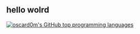 ## hello wolrd
 [![oscard0m's GitHub top programming languages](https://github-readme-stats.vercel.app/api/top-langs/?username=roadmap6&langs_count=8&layout=compact&theme=aura)](https://github.com/anuraghazra/github-readme-stats)

